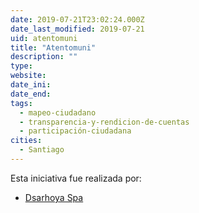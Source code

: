 ```yaml
---
date: 2019-07-21T23:02:24.000Z
date_last_modified: 2019-07-21
uid: atentomuni
title: "Atentomuni"
description: ""
type: 
website: 
date_ini: 
date_end: 
tags:
  - mapeo-ciudadano
  - transparencia-y-rendicion-de-cuentas
  - participación-ciudadana
cities: 
  - Santiago
---
```


Esta iniciativa fue realizada por:

- [Dsarhoya Spa](/i/dsarhoya-spa.html)
